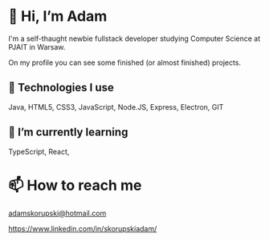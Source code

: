# 👋 Hi, I’m Adam
I'm a self-thaught newbie fullstack developer studying Computer Science at PJAIT in Warsaw.

On my profile you can see some finished (or almost finished) projects.
## 👀 Technologies I use
Java, HTML5, CSS3, JavaScript, Node.JS, Express, Electron, GIT 
## 🌱 I’m currently learning
TypeScript, React,
# 📫 How to reach me
adamskorupski@hotmail.com

https://www.linkedin.com/in/skorupskiadam/
<!---
skoorupa/skoorupa is a ✨ special ✨ repository because its `README.md` (this file) appears on your GitHub profile.
You can click the Preview link to take a look at your changes.
--->

